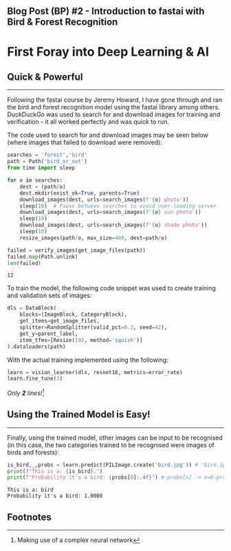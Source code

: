 ## Blog Post (BP) #2 - Introduction to fastai with Bird & Forest Recognition

# First Foray into Deep Learning & AI
## Quick & Powerful
---
Following the fastai course by Jeremy Howard, I have gone through and ran the bird and forest recognition model using the fastai library among others. DuckDuckGo was used to search for and download images for training and verification - it all worked perfectly and was quick to run. 

The code used to search for and download images may be seen below (where images that failed to download were removed):

```python
searches = 'forest','bird'
path = Path('bird_or_not')
from time import sleep

for o in searches:
    dest = (path/o)
    dest.mkdir(exist_ok=True, parents=True)
    download_images(dest, urls=search_images(f'{o} photo'))
    sleep(10)  # Pause between searches to avoid over-loading server
    download_images(dest, urls=search_images(f'{o} sun photo'))
    sleep(10)
    download_images(dest, urls=search_images(f'{o} shade photo'))
    sleep(10)
    resize_images(path/o, max_size=400, dest=path/o)

failed = verify_images(get_image_files(path))
failed.map(Path.unlink)
len(failed)
```
    12

To train the model, the following code snippet was used to create training and validation sets of images:
```python
dls = DataBlock(
    blocks=(ImageBlock, CategoryBlock), 
    get_items=get_image_files, 
    splitter=RandomSplitter(valid_pct=0.2, seed=42),
    get_y=parent_label,
    item_tfms=[Resize(192, method='squish')]
).dataloaders(path)
```
With the actual training implemented using the following:
```python
learn = vision_learner(dls, resnet18, metrics=error_rate)
learn.fine_tune(3)
```
*Only **2** lines!*[^1]

## Using the Trained Model is Easy!
---
Finally, using the trained model, other images can be input to be recognised (in this case, the two categories trained to be recognised were images of birds and forests):
```python
is_bird,_,probs = learn.predict(PILImage.create('bird.jpg')) # 'bird.jpg' or 'forest.jpg'
print(f"This is a: {is_bird}.")
print(f"Probability it's a bird: {probs[0]:.4f}") # probs[x] -> x=0:probability it's a bird, x=1:probability it's a forest
```
    This is a: bird
    Probability it's a bird: 1.0000

## Footnotes

[^1]: Making use of a complex neural network